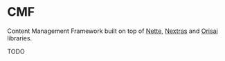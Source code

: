 # CMF

Content Management Framework built on top of [Nette](https://github.com/nette), [Nextras](https://github.com/nextras)
and [Orisai](https://github.com/orisai) libraries.

TODO

